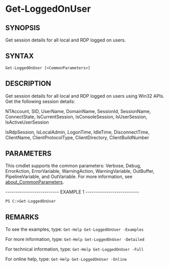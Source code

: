# Get-LoggedOnUser

## SYNOPSIS

Get session details for all local and RDP logged on users.

## SYNTAX

 `Get-LoggedOnUser [<CommonParameters>]`

## DESCRIPTION

Get session details for all local and RDP logged on users using Win32 APIs. Get the following session details:

NTAccount, SID, UserName, DomainName, SessionId, SessionName, ConnectState, IsCurrentSession, IsConsoleSession, IsUserSession, IsActiveUserSession

IsRdpSession, IsLocalAdmin, LogonTime, IdleTime, DisconnectTime, ClientName, ClientProtocolType, ClientDirectory, ClientBuildNumber

## PARAMETERS

<CommonParameters>

This cmdlet supports the common parameters: Verbose, Debug, ErrorAction, ErrorVariable, WarningAction, WarningVariable, OutBuffer, PipelineVariable, and OutVariable. For more information, see [about_CommonParameters](https:/go.microsoft.com/fwlink/?LinkID=113216).

-------------------------- EXAMPLE 1 --------------------------

`PS C:>Get-LoggedOnUser`

## REMARKS

To see the examples, type: `Get-Help Get-LoggedOnUser -Examples`

For more information, type: `Get-Help Get-LoggedOnUser -Detailed`

For technical information, type: `Get-Help Get-LoggedOnUser -Full`

For online help, type: `Get-Help Get-LoggedOnUser -Online`
